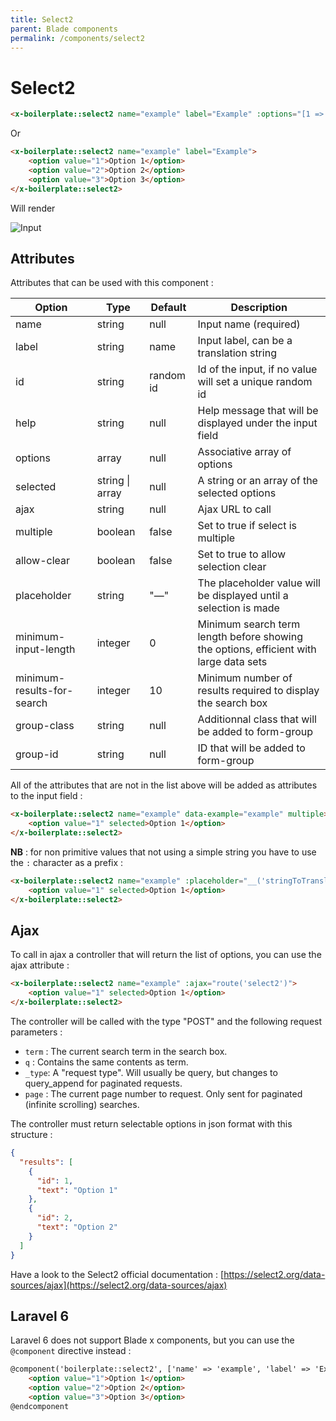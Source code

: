 ```yaml
---
title: Select2
parent: Blade components
permalink: /components/select2
---
```


# Select2

```html
<x-boilerplate::select2 name="example" label="Example" :options="[1 => 'Option 1', 2 => 'Option 2', 3 => 'Option 3']" />
```

Or

```html
<x-boilerplate::select2 name="example" label="Example">
    <option value="1">Option 1</option>
    <option value="2">Option 2</option>
    <option value="3">Option 3</option>
</x-boilerplate::select2>
```

Will render

![Input](../assets/img/components/select2.png)

## Attributes

Attributes that can be used with this component :

| Option | Type | Default | Description |
| --- | --- | --- | --- |
| name | string | null | Input name (required) |
| label | string | name | Input label, can be a translation string |
| id | string | random id | Id of the input, if no value will set a unique random id |
| help | string | null | Help message that will be displayed under the input field |
| options | array | null | Associative array of options |
| selected | string &#124; array | null | A string or an array of the selected options |
| ajax | string | null | Ajax URL to call |
| multiple | boolean | false | Set to true if select is multiple |
| allow-clear | boolean | false | Set to true to allow selection clear |
| placeholder | string | "—" | The placeholder value will be displayed until a selection is made |
| minimum-input-length | integer | 0 | Minimum search term length before showing the options, efficient with large data sets |
| minimum-results-for-search | integer | 10 | Minimum number of results required to display the search box |
| group-class | string | null | Additionnal class that will be added to form-group | 
| group-id | string | null | ID that will be added to form-group | 

All of the attributes that are not in the list above will be added as attributes to the input field :

```html
<x-boilerplate::select2 name="example" data-example="example" multiple>
    <option value="1" selected>Option 1</option>
</x-boilerplate::select2>
```

**NB** : for non primitive values that not using a simple string you have to use the `:` character as a prefix :

```html
<x-boilerplate::select2 name="example" :placeholder="__('stringToTranslate')">
    <option value="1" selected>Option 1</option>
</x-boilerplate::select2>
```

## Ajax

To call in ajax a controller that will return the list of options, you can use the ajax attribute :

```html
<x-boilerplate::select2 name="example" :ajax="route('select2')">
    <option value="1" selected>Option 1</option>
</x-boilerplate::select2>
```

The controller will be called with the type "POST" and the following request parameters :

* `term` : The current search term in the search box.
* `q` : Contains the same contents as term.
* `_type`: A "request type". Will usually be query, but changes to query_append for paginated requests.
* `page` : The current page number to request. Only sent for paginated (infinite scrolling) searches.

The controller must return selectable options in json format with this structure :

```json
{
  "results": [
    {
      "id": 1,
      "text": "Option 1"
    },
    {
      "id": 2,
      "text": "Option 2"
    }
  ]
}
```

Have a look to the Select2 official documentation : [https://select2.org/data-sources/ajax](https://select2.org/data-sources/ajax)

## Laravel 6

Laravel 6 does not support Blade x components, but you can use the `@component` directive instead :

```html
@component('boilerplate::select2', ['name' => 'example', 'label' => 'Example'])
    <option value="1">Option 1</option>
    <option value="2">Option 2</option>
    <option value="3">Option 3</option>
@endcomponent
```